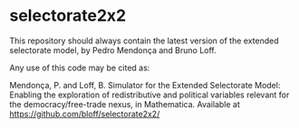 # selectorate2x2

This repository should always contain the latest version of the extended selectorate model, by Pedro Mendonça and Bruno Loff.

Any use of this code may be cited as:

Mendonça, P. and Loff, B. Simulator for the Extended Selectorate Model: Enabling the exploration of redistributive and political variables relevant for the democracy/free-trade nexus, in Mathematica. Available at https://github.com/bloff/selectorate2x2/
